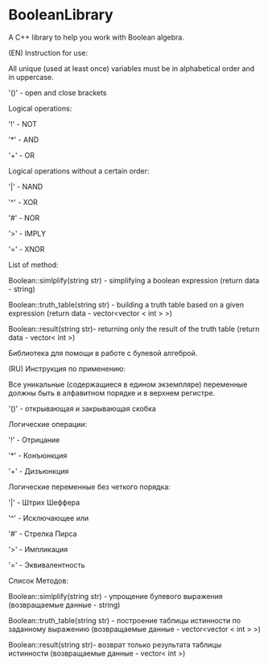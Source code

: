 # BooleanLibrary
A C++ library to help you work with Boolean algebra.

(EN) Instruction for use:

All unique (used at least once) variables must be in alphabetical order and in uppercase.

'()' - open and close brackets

Logical operations:

'!' - NOT

'*' - AND

'+' - OR

Logical operations without a certain order:

'|' - NAND

'^' - XOR

'#' - NOR

'>' - IMPLY

'=' - XNOR


List of method:

Boolean::simlplify(string str) - simplifying a boolean expression (return data - string)

Boolean::truth_table(string str) - building a truth table based on a given expression (return data - vector<vector < int > >)

Boolean::result(string str)- returning only the result of the truth table (return data - vector< int >)


Библиотека для помощи в работе с булевой алгеброй.

(RU) Инструкция по применению:

Все уникальные (содержащиеся в едином экземпляре) переменные должны быть в алфавитном порядке и в верхнем регистре.

'()' - открывающая и закрывающая скобка

Логические операции:

'!' - Отрицание

'*' - Конъюнкция

'+' - Дизъюнкция

Логические переменные без четкого порядка:

'|' - Штрих Шеффера

'^' - Исключающее или

'#' - Стрелка Пирса

'>' - Импликация

'=' - Эквивалентность

Список Методов:

Boolean::simlplify(string str) - упрощение булевого выражения (возвращаемые данные - string)

Boolean::truth_table(string str) - построение таблицы истинности по заданному выражению (возвращаемые данные - vector<vector < int > >)

Boolean::result(string str)- возврат только результата таблицы истинности (возвращаемые данные - vector< int >)
